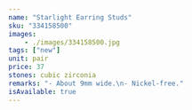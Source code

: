 ```yaml
---
name: "Starlight Earring Studs"
sku: "334158500"
images:
    - ./images/334158500.jpg
tags: ["new"]
unit: pair
price: 37
stones: cubic zirconia
remarks: "- About 9mm wide.\n- Nickel-free."
isAvailable: true
---
```

